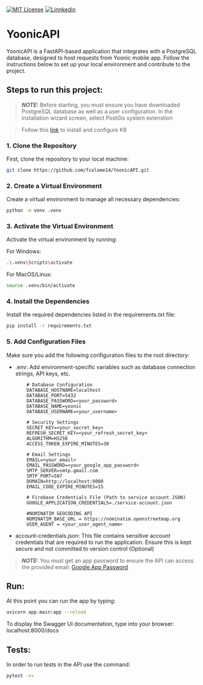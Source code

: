 [![MIT License](https://img.shields.io/github/license/fcolome14/yoonicapi.svg)](https://github.com/fcolome14/YoonicAPI?tab=MIT-1-ov-file)
[![Linnkedin](	https://img.shields.io/badge/LinkedIn-0077B5?style=for-the-badge&logo=linkedin&logoColor=white)](https://www.linkedin.com/in/fcolome/)

# YoonicAPI

YoonicAPI is a FastAPI-based application that integrates with a PostgreSQL database, designed to host requests from Yoonic mobile app. Follow the instructions below to set up your local environment and contribute to the project.

## Steps to run this project:

> **_NOTE:_**   Before starting, you must ensure you have downloaded PostgreSQL database as well as a user configuration. In the installation wizard screen, select PostGis system extenstion

> Follow this [link](https://minikube.sigs.k8s.io/docs/start/) to install and configure K8

### 1. Clone the Repository
First, clone the repository to your local machine:

```bash
git clone https://github.com/fcolome14/YoonicAPI.git
```

### 2. Create a Virtual Environment
Create a virtual environment to manage all necessary dependencies:
```bash
python -m venv .venv
```
### 3. Activate the Virtual Environment
Activate the virtual environment by running:

For Windows:
```bash
.\.venv\Scripts\activate
```
For MacOS/Linux:
```bash
source .venv/bin/activate
```

### 4. Install the Dependencies
Install the required dependencies listed in the requirements.txt file:
```bash
pip install -r requirements.txt
```
### 5. Add Configuration Files
Make sure you add the following configuration files to the root directory:

- .env: Add environment-specific variables such as database connection strings, API keys, etc.

    ```env
        # Database Configuration
        DATABASE_HOSTNAME=localhost
        DATABASE_PORT=5432
        DATABASE_PASSWORD=<your_password>
        DATABASE_NAME=yoonic
        DATABASE_USERNAME=<your_username>
        
        # Security Settings
        SECRET_KEY=<your_secret_key>
        REFRESH_SECRET_KEY=<your_refresh_secret_key>
        ALGORITHM=HS256
        ACCESS_TOKEN_EXPIRE_MINUTES=30
        
        # Email Settings
        EMAIL=<your_email>
        EMAIL_PASSWORD=<your_google_app_password>
        SMTP_SERVER=smtp.gmail.com
        SMTP_PORT=587
        DOMAIN=http://localhost:8000
        EMAIL_CODE_EXPIRE_MINUTES=15
        
        # Firebase Credentials File (Path to service account JSON)
        GOOGLE_APPLICATION_CREDENTIALS=./service-account.json
        
        #NUMINATIM GEOCODING API
        NOMINATIM_BASE_URL = https://nominatim.openstreetmap.org
        USER_AGENT = <your_user_agent_name>
    ```

- account-credentials.json: This file contains sensitive account credentials that are required to run the application. Ensure this is kept secure and not committed to version control (Optional)

> **_NOTE:_**  You must get an app password to ensure the API can access the provided email:
[Google App Password](https://myaccount.google.com/apppasswords?rapt=AEjHL4NRAm5Hk99vE2WaFuM0K9kQpkbczwBR_W86n_u7-Emguk982gbEOerYl2rWj4SId6uR4U4R9zeqC-mV5CQdKpRStDty1RB9u8drKuy1qDPKr-0xAII)

## Run:
At this point you can run the app by typing:
```bash
uvicorn app.main:app --reload
```
To display the Swagger UI documentation, type into your browser: localhost:8000/docs

## Tests:
In order to run tests in the API use the command:
```bash
pytest -vv
```
